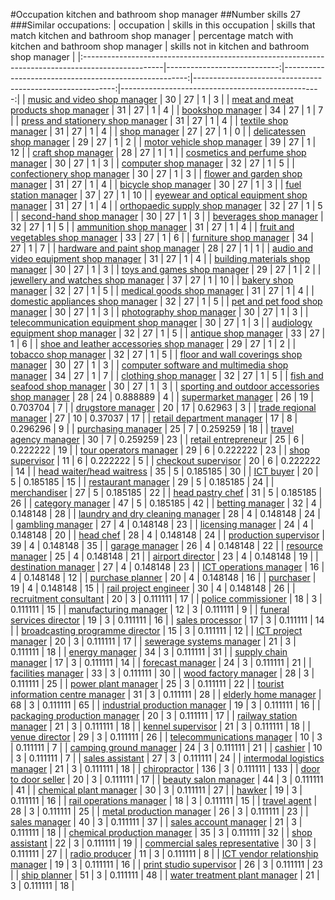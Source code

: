 #Occupation kitchen and bathroom shop manager
##Number skills 27
###Similar occupations:
| occupation                                                                                        |   skills in this occupation |   skills that match kitchen and bathroom shop manager |   percentage match with kitchen and bathroom shop manager |   skills not in kitchen and bathroom shop manager |
|:--------------------------------------------------------------------------------------------------|----------------------------:|------------------------------------------------------:|----------------------------------------------------------:|--------------------------------------------------:|
| [music and video shop manager](music_and_video_shop_manager.md)                                   |                          30 |                                                    27 |                                                  1        |                                                 3 |
| [meat and meat products shop manager](meat_and_meat_products_shop_manager.md)                     |                          31 |                                                    27 |                                                  1        |                                                 4 |
| [bookshop manager](bookshop_manager.md)                                                           |                          34 |                                                    27 |                                                  1        |                                                 7 |
| [press and stationery shop manager](press_and_stationery_shop_manager.md)                         |                          31 |                                                    27 |                                                  1        |                                                 4 |
| [textile shop manager](textile_shop_manager.md)                                                   |                          31 |                                                    27 |                                                  1        |                                                 4 |
| [shop manager](shop_manager.md)                                                                   |                          27 |                                                    27 |                                                  1        |                                                 0 |
| [delicatessen shop manager](delicatessen_shop_manager.md)                                         |                          29 |                                                    27 |                                                  1        |                                                 2 |
| [motor vehicle shop manager](motor_vehicle_shop_manager.md)                                       |                          39 |                                                    27 |                                                  1        |                                                12 |
| [craft shop manager](craft_shop_manager.md)                                                       |                          28 |                                                    27 |                                                  1        |                                                 1 |
| [cosmetics and perfume shop manager](cosmetics_and_perfume_shop_manager.md)                       |                          30 |                                                    27 |                                                  1        |                                                 3 |
| [computer shop manager](computer_shop_manager.md)                                                 |                          32 |                                                    27 |                                                  1        |                                                 5 |
| [confectionery shop manager](confectionery_shop_manager.md)                                       |                          30 |                                                    27 |                                                  1        |                                                 3 |
| [flower and garden shop manager](flower_and_garden_shop_manager.md)                               |                          31 |                                                    27 |                                                  1        |                                                 4 |
| [bicycle shop manager](bicycle_shop_manager.md)                                                   |                          30 |                                                    27 |                                                  1        |                                                 3 |
| [fuel station manager](fuel_station_manager.md)                                                   |                          37 |                                                    27 |                                                  1        |                                                10 |
| [eyewear and optical equipment shop manager](eyewear_and_optical_equipment_shop_manager.md)       |                          31 |                                                    27 |                                                  1        |                                                 4 |
| [orthopaedic supply shop manager](orthopaedic_supply_shop_manager.md)                             |                          32 |                                                    27 |                                                  1        |                                                 5 |
| [second-hand shop manager](second-hand_shop_manager.md)                                           |                          30 |                                                    27 |                                                  1        |                                                 3 |
| [beverages shop manager](beverages_shop_manager.md)                                               |                          32 |                                                    27 |                                                  1        |                                                 5 |
| [ammunition shop manager](ammunition_shop_manager.md)                                             |                          31 |                                                    27 |                                                  1        |                                                 4 |
| [fruit and vegetables shop manager](fruit_and_vegetables_shop_manager.md)                         |                          33 |                                                    27 |                                                  1        |                                                 6 |
| [furniture shop manager](furniture_shop_manager.md)                                               |                          34 |                                                    27 |                                                  1        |                                                 7 |
| [hardware and paint shop manager](hardware_and_paint_shop_manager.md)                             |                          28 |                                                    27 |                                                  1        |                                                 1 |
| [audio and video equipment shop manager](audio_and_video_equipment_shop_manager.md)               |                          31 |                                                    27 |                                                  1        |                                                 4 |
| [building materials shop manager](building_materials_shop_manager.md)                             |                          30 |                                                    27 |                                                  1        |                                                 3 |
| [toys and games shop manager](toys_and_games_shop_manager.md)                                     |                          29 |                                                    27 |                                                  1        |                                                 2 |
| [jewellery and watches shop manager](jewellery_and_watches_shop_manager.md)                       |                          37 |                                                    27 |                                                  1        |                                                10 |
| [bakery shop manager](bakery_shop_manager.md)                                                     |                          32 |                                                    27 |                                                  1        |                                                 5 |
| [medical goods shop manager](medical_goods_shop_manager.md)                                       |                          31 |                                                    27 |                                                  1        |                                                 4 |
| [domestic appliances shop manager](domestic_appliances_shop_manager.md)                           |                          32 |                                                    27 |                                                  1        |                                                 5 |
| [pet and pet food shop manager](pet_and_pet_food_shop_manager.md)                                 |                          30 |                                                    27 |                                                  1        |                                                 3 |
| [photography shop manager](photography_shop_manager.md)                                           |                          30 |                                                    27 |                                                  1        |                                                 3 |
| [telecommunication equipment shop manager](telecommunication_equipment_shop_manager.md)           |                          30 |                                                    27 |                                                  1        |                                                 3 |
| [audiology equipment shop manager](audiology_equipment_shop_manager.md)                           |                          32 |                                                    27 |                                                  1        |                                                 5 |
| [antique shop manager](antique_shop_manager.md)                                                   |                          33 |                                                    27 |                                                  1        |                                                 6 |
| [shoe and leather accessories shop manager](shoe_and_leather_accessories_shop_manager.md)         |                          29 |                                                    27 |                                                  1        |                                                 2 |
| [tobacco shop manager](tobacco_shop_manager.md)                                                   |                          32 |                                                    27 |                                                  1        |                                                 5 |
| [floor and wall coverings shop manager](floor_and_wall_coverings_shop_manager.md)                 |                          30 |                                                    27 |                                                  1        |                                                 3 |
| [computer software and multimedia shop manager](computer_software_and_multimedia_shop_manager.md) |                          34 |                                                    27 |                                                  1        |                                                 7 |
| [clothing shop manager](clothing_shop_manager.md)                                                 |                          32 |                                                    27 |                                                  1        |                                                 5 |
| [fish and seafood shop manager](fish_and_seafood_shop_manager.md)                                 |                          30 |                                                    27 |                                                  1        |                                                 3 |
| [sporting and outdoor accessories shop manager](sporting_and_outdoor_accessories_shop_manager.md) |                          28 |                                                    24 |                                                  0.888889 |                                                 4 |
| [supermarket manager](supermarket_manager.md)                                                     |                          26 |                                                    19 |                                                  0.703704 |                                                 7 |
| [drugstore manager](drugstore_manager.md)                                                         |                          20 |                                                    17 |                                                  0.62963  |                                                 3 |
| [trade regional manager](trade_regional_manager.md)                                               |                          27 |                                                    10 |                                                  0.37037  |                                                17 |
| [retail department manager](retail_department_manager.md)                                         |                          17 |                                                     8 |                                                  0.296296 |                                                 9 |
| [purchasing manager](purchasing_manager.md)                                                       |                          25 |                                                     7 |                                                  0.259259 |                                                18 |
| [travel agency manager](travel_agency_manager.md)                                                 |                          30 |                                                     7 |                                                  0.259259 |                                                23 |
| [retail entrepreneur](retail_entrepreneur.md)                                                     |                          25 |                                                     6 |                                                  0.222222 |                                                19 |
| [tour operators manager](tour_operators_manager.md)                                               |                          29 |                                                     6 |                                                  0.222222 |                                                23 |
| [shop supervisor](shop_supervisor.md)                                                             |                          11 |                                                     6 |                                                  0.222222 |                                                 5 |
| [checkout supervisor](checkout_supervisor.md)                                                     |                          20 |                                                     6 |                                                  0.222222 |                                                14 |
| [head waiter/head waitress](head_waiter-head_waitress.md)                                         |                          35 |                                                     5 |                                                  0.185185 |                                                30 |
| [ICT buyer](ICT_buyer.md)                                                                         |                          20 |                                                     5 |                                                  0.185185 |                                                15 |
| [restaurant manager](restaurant_manager.md)                                                       |                          29 |                                                     5 |                                                  0.185185 |                                                24 |
| [merchandiser](merchandiser.md)                                                                   |                          27 |                                                     5 |                                                  0.185185 |                                                22 |
| [head pastry chef](head_pastry_chef.md)                                                           |                          31 |                                                     5 |                                                  0.185185 |                                                26 |
| [category manager](category_manager.md)                                                           |                          47 |                                                     5 |                                                  0.185185 |                                                42 |
| [betting manager](betting_manager.md)                                                             |                          32 |                                                     4 |                                                  0.148148 |                                                28 |
| [laundry and dry cleaning manager](laundry_and_dry_cleaning_manager.md)                           |                          28 |                                                     4 |                                                  0.148148 |                                                24 |
| [gambling manager](gambling_manager.md)                                                           |                          27 |                                                     4 |                                                  0.148148 |                                                23 |
| [licensing manager](licensing_manager.md)                                                         |                          24 |                                                     4 |                                                  0.148148 |                                                20 |
| [head chef](head_chef.md)                                                                         |                          28 |                                                     4 |                                                  0.148148 |                                                24 |
| [production supervisor](production_supervisor.md)                                                 |                          39 |                                                     4 |                                                  0.148148 |                                                35 |
| [garage manager](garage_manager.md)                                                               |                          26 |                                                     4 |                                                  0.148148 |                                                22 |
| [resource manager](resource_manager.md)                                                           |                          25 |                                                     4 |                                                  0.148148 |                                                21 |
| [airport director](airport_director.md)                                                           |                          23 |                                                     4 |                                                  0.148148 |                                                19 |
| [destination manager](destination_manager.md)                                                     |                          27 |                                                     4 |                                                  0.148148 |                                                23 |
| [ICT operations manager](ICT_operations_manager.md)                                               |                          16 |                                                     4 |                                                  0.148148 |                                                12 |
| [purchase planner](purchase_planner.md)                                                           |                          20 |                                                     4 |                                                  0.148148 |                                                16 |
| [purchaser](purchaser.md)                                                                         |                          19 |                                                     4 |                                                  0.148148 |                                                15 |
| [rail project engineer](rail_project_engineer.md)                                                 |                          30 |                                                     4 |                                                  0.148148 |                                                26 |
| [recruitment consultant](recruitment_consultant.md)                                               |                          20 |                                                     3 |                                                  0.111111 |                                                17 |
| [police commissioner](police_commissioner.md)                                                     |                          18 |                                                     3 |                                                  0.111111 |                                                15 |
| [manufacturing manager](manufacturing_manager.md)                                                 |                          12 |                                                     3 |                                                  0.111111 |                                                 9 |
| [funeral services director](funeral_services_director.md)                                         |                          19 |                                                     3 |                                                  0.111111 |                                                16 |
| [sales processor](sales_processor.md)                                                             |                          17 |                                                     3 |                                                  0.111111 |                                                14 |
| [broadcasting programme director](broadcasting_programme_director.md)                             |                          15 |                                                     3 |                                                  0.111111 |                                                12 |
| [ICT project manager](ICT_project_manager.md)                                                     |                          20 |                                                     3 |                                                  0.111111 |                                                17 |
| [sewerage systems manager](sewerage_systems_manager.md)                                           |                          21 |                                                     3 |                                                  0.111111 |                                                18 |
| [energy manager](energy_manager.md)                                                               |                          34 |                                                     3 |                                                  0.111111 |                                                31 |
| [supply chain manager](supply_chain_manager.md)                                                   |                          17 |                                                     3 |                                                  0.111111 |                                                14 |
| [forecast manager](forecast_manager.md)                                                           |                          24 |                                                     3 |                                                  0.111111 |                                                21 |
| [facilities manager](facilities_manager.md)                                                       |                          33 |                                                     3 |                                                  0.111111 |                                                30 |
| [wood factory manager](wood_factory_manager.md)                                                   |                          28 |                                                     3 |                                                  0.111111 |                                                25 |
| [power plant manager](power_plant_manager.md)                                                     |                          25 |                                                     3 |                                                  0.111111 |                                                22 |
| [tourist information centre manager](tourist_information_centre_manager.md)                       |                          31 |                                                     3 |                                                  0.111111 |                                                28 |
| [elderly home manager](elderly_home_manager.md)                                                   |                          68 |                                                     3 |                                                  0.111111 |                                                65 |
| [industrial production manager](industrial_production_manager.md)                                 |                          19 |                                                     3 |                                                  0.111111 |                                                16 |
| [packaging production manager](packaging_production_manager.md)                                   |                          20 |                                                     3 |                                                  0.111111 |                                                17 |
| [railway station manager](railway_station_manager.md)                                             |                          21 |                                                     3 |                                                  0.111111 |                                                18 |
| [kennel supervisor](kennel_supervisor.md)                                                         |                          21 |                                                     3 |                                                  0.111111 |                                                18 |
| [venue director](venue_director.md)                                                               |                          29 |                                                     3 |                                                  0.111111 |                                                26 |
| [telecommunications manager](telecommunications_manager.md)                                       |                          10 |                                                     3 |                                                  0.111111 |                                                 7 |
| [camping ground manager](camping_ground_manager.md)                                               |                          24 |                                                     3 |                                                  0.111111 |                                                21 |
| [cashier](cashier.md)                                                                             |                          10 |                                                     3 |                                                  0.111111 |                                                 7 |
| [sales assistant](sales_assistant.md)                                                             |                          27 |                                                     3 |                                                  0.111111 |                                                24 |
| [intermodal logistics manager](intermodal_logistics_manager.md)                                   |                          21 |                                                     3 |                                                  0.111111 |                                                18 |
| [chiropractor](chiropractor.md)                                                                   |                         136 |                                                     3 |                                                  0.111111 |                                               133 |
| [door to door seller](door_to_door_seller.md)                                                     |                          20 |                                                     3 |                                                  0.111111 |                                                17 |
| [beauty salon manager](beauty_salon_manager.md)                                                   |                          44 |                                                     3 |                                                  0.111111 |                                                41 |
| [chemical plant manager](chemical_plant_manager.md)                                               |                          30 |                                                     3 |                                                  0.111111 |                                                27 |
| [hawker](hawker.md)                                                                               |                          19 |                                                     3 |                                                  0.111111 |                                                16 |
| [rail operations manager](rail_operations_manager.md)                                             |                          18 |                                                     3 |                                                  0.111111 |                                                15 |
| [travel agent](travel_agent.md)                                                                   |                          28 |                                                     3 |                                                  0.111111 |                                                25 |
| [metal production manager](metal_production_manager.md)                                           |                          26 |                                                     3 |                                                  0.111111 |                                                23 |
| [sales manager](sales_manager.md)                                                                 |                          40 |                                                     3 |                                                  0.111111 |                                                37 |
| [sales account manager](sales_account_manager.md)                                                 |                          21 |                                                     3 |                                                  0.111111 |                                                18 |
| [chemical production manager](chemical_production_manager.md)                                     |                          35 |                                                     3 |                                                  0.111111 |                                                32 |
| [shop assistant](shop_assistant.md)                                                               |                          22 |                                                     3 |                                                  0.111111 |                                                19 |
| [commercial sales representative](commercial_sales_representative.md)                             |                          30 |                                                     3 |                                                  0.111111 |                                                27 |
| [radio producer](radio_producer.md)                                                               |                          11 |                                                     3 |                                                  0.111111 |                                                 8 |
| [ICT vendor relationship manager](ICT_vendor_relationship_manager.md)                             |                          19 |                                                     3 |                                                  0.111111 |                                                16 |
| [print studio supervisor](print_studio_supervisor.md)                                             |                          26 |                                                     3 |                                                  0.111111 |                                                23 |
| [ship planner](ship_planner.md)                                                                   |                          51 |                                                     3 |                                                  0.111111 |                                                48 |
| [water treatment plant manager](water_treatment_plant_manager.md)                                 |                          21 |                                                     3 |                                                  0.111111 |                                                18 |
